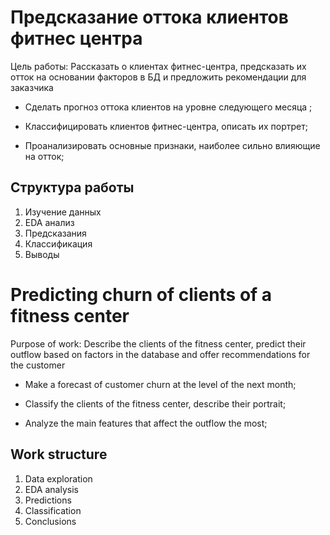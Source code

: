 # Предсказание оттока клиентов фитнес центра 

Цель работы: Рассказать о клиентах фитнес-центра, предсказать их отток на основании факторов в БД и предложить рекомендации для заказчика

* Сделать прогноз оттока клиентов на уровне следующего месяца ;

* Классифицировать клиентов фитнес-центра, описать их портрет;

* Проанализировать основные признаки, наиболее сильно влияющие на отток;

## Структура работы 
1. Изучение данных
2. EDA анализ
3. Предсказания 
4. Классификация 
5. Выводы

# Predicting churn of clients of a fitness center

Purpose of work: Describe the clients of the fitness center, predict their outflow based on factors in the database and offer recommendations for the customer

* Make a forecast of customer churn at the level of the next month;

* Classify the clients of the fitness center, describe their portrait;

* Analyze the main features that affect the outflow the most;

## Work structure
1. Data exploration
2. EDA analysis
3. Predictions
4. Classification
5. Conclusions
